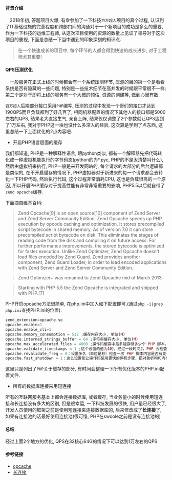 #### 背景介绍

&emsp;2018年初, 答题项目火爆, 有幸参加了一下科技`百万超人`项目的真个过程, 认识到了IT基础设施的完善程度和跨部门间的沟通对于一个新项目的成功是多么的重要, 作为一下科技的运维工程师, 从这次项目使用的资源的数量上见证了领导对于这次项目的重视, 下面是总结一下当中遇到的印象深刻的知识点.

> 在一个快速成长的项目中, 每个环节的人都会得到快速的成长进步, 对于工程师尤其重要!

#### QPS压测优化

&emsp;一般服务在正式上线的时候都会有一个系统压测环节, 压测的目的第一个是看看系统是否有隐藏的一些问题, 特别是一些技术细节在高并发的时候跟平常很不一样; 第二个是对于即将上线的服务有一个大概的预估, 资源的创建等, 做到心里有数.

`百万超人`后端部分接口采用`PHP`编写, 压测的过程中发现一个哥们的接口才达到190QPS而且负载都到了好几百了, 相同机器配置的情况下其他人的接口都是5000左右的QPS, 结果老大直接生气, 亲自上阵, 结果仅仅调整了2个参数就让QPS达到了1万左右, 我对于PHP这一块也没什么多深入的经验, 这次算是学到了点东西, 这里总结一下上面优化的2点内容吧.

* 开启PHP语言层面的缓存

我们都知道, PHP是一种解释性语言, 跟python类似, 都有一个解释器先把代码转化成一种虚拟机能执行的字节码态(python的为*.pyc, PHP的不是太清楚叫什么), 然后由虚拟机来执行, PHP一般是来开发网站的, 每个请求的大部分的后台逻辑都是类似的, 在不开启缓存的情况下, PHP虚拟器对于新进来的每一个请求都会去转化一下PHP代码, 然后执行代码, 这个过程非常消耗CPU, 这也是负载很高的一个原因, 所以开启PHP缓存对于提高性能有非常非常重要的影响, PHP5.5以后就自带了`zend opcache`缓存.

下面摘自维基百科:

> Zend Opcache[9] is an open source[10] component of Zend Server and Zend Server Community Edition. Zend Opcache speeds up PHP execution by opcode caching and optimization. It stores precompiled script bytecode in shared memory. As of version 7.0 it can store precompiled script bytecode on disk. This eliminates the stages of reading code from the disk and compiling it on future access. For further performance improvements, the stored bytecode is optimized for faster execution. Unlike Zend Optimizer, Zend Opcache doesn't load files encoded by Zend Guard. Zend provides another component, Zend Guard Loader, in order to load encoded applications with Zend Server and Zend Server Community Edition.

> Zend Optimizer+ was renamed to Zend Opcache mid of March 2013.

> Starting with PHP 5.5 the Zend Opcache is integrated and shipped with PHP.[7]


PHP开启opcache方法很简单, 在php.ini中加入如下配置即可.(通过`php -i|grep php.ini`查找PHP.ini的位置):

```php
zend_extension=opcache.so
opcache.enable=1
opcache.enable_cli=1
opcache.memory_consumption = 512 ;缓存内存大小, 单位(M)
opcache.interned_strings_buffer = 64 ;字符串缓存大小, 单位(M)
opcache.max_accelerated_files = 4000 ;操作码缓存中最多能存储多少个 PHP 脚本，这个值的区间是 2000 到 100000 之间，这个值一定要比 PHP 应用中的文件数大。
opcache.validate_timestamps = 1 ;这个设置的值为1时，经过一段时间后 PHP 会检查 PHP 脚本的内容是否有变化，检查的时间间隔由 opcache.revalidate_freq 设置指定。如果这个设置的值为0，PHP 不会检查 PHP 脚本的内容是否有变化，我们必须自己动手清除缓存的操作码。建议在开发环境中设置为1，生产环境中设置为0。
opcache.revalidate_freq = 0：设置多久（单位是秒）检查一次 PHP 脚本内容是否有变化。设置为0秒的含义是仅当opcache.validate_timestamps 设置为1时，才会在每次请求时都重新验证 PHP 文件，因此，在开发环境中每次都会重新验证 PHP 文件，在生产环境中则不验证。
opcache.fast_shutdown = 1：这么设置能让操作码使用更快的停机步骤，把对象析构和内存释放交给 Zend Engine 的内存管理器完成。

```

这里只是列出了`PHP`关于缓存的部分, 有时间会整理一下所有优化版本的PHP.ini配置文件.


* 所有的数据库连接采用短连接

所有的互联网服务基本上都会连接数据库, 或者缓存, 当业务量小的时候使用短连接和长连接没有多大的区别, 但是很幸运, 一下科技发展的很快, 用户量已经很大了, 开发人员使用的框架之前是使用短连接来连接数据库的, 后来修改成了**长连接**了, 如果有连接池的话最好使用连接池(很可惜, PHP在swoole之前是没有连接池的)


#### 总结

经过上面2个地方的优化, QPS在32核心64G的情况下可以达到1万左右的QPS



#### 参考链接

* [opcache](http://laravelacademy.org/post/4396.html)
* [长连接](http://www.ywnds.com/?p=9801)